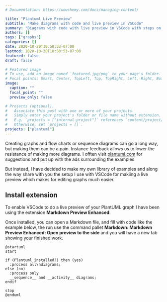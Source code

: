 ```yaml
---
# Documentation: https://wowchemy.com/docs/managing-content/

title: "Plantuml Live Preview"
subtitle: "Make diagrams with code and live preview in VSCode"
summary: "Diagrams with code with live preview in VSCode with steps on how to setup the environment."
authors: []
tags: ["graphs"]
categories: []
date: 2020-10-20T10:50:53-07:00
lastmod: 2020-10-20T10:50:53-07:00
featured: false
draft: false

# Featured image
# To use, add an image named `featured.jpg/png` to your page's folder.
# Focal points: Smart, Center, TopLeft, Top, TopRight, Left, Right, BottomLeft, Bottom, BottomRight.
image:
  caption: ""
  focal_point: ""
  preview_only: false

# Projects (optional).
#   Associate this post with one or more of your projects.
#   Simply enter your project's folder or file name without extension.
#   E.g. `projects = ["internal-project"]` references `content/project/deep-learning/index.md`.
#   Otherwise, set `projects = []`.
projects: ["plantuml"]
---
```


Creating graphs and flow charts or sequence diagrams can go a long way, but making them can be a pain. Instance feedback allows us to lower the resistance of making more diagrams. I offten visit [plantuml.com](plantuml.com) for suggestions and put up with the ads surrounding the examples.

But instead, I have decided to make my own library of examples and along the way share with you the setup I use with VSCode for makiing a live preview which makes for editing graphs much easier.

## Install extension

To enable VSCode to do a live preview of your PlantUML graph I have been using the extension **Markdown Preview Enhanced**.

Once installed, you can open a Markdown file, and fill with code like the example below, the run use the command pallet **Markdown: Markdown Preview Enhanced: Open preview to the side** and you will have a new tab showing your finished work.

```plantuml
@startuml
start

if (Plantuml installed?) then (yes)
  :process all\ndiagrams;
else (no)
  :process only
  __sequence__ and __activity__ diagrams;
endif

stop
@enduml
```
